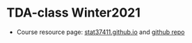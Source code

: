 # TDA-class Winter2021

- Course resource page: [stat37411.github.io](https://stat37411.github.io/) and [github repo](https://github.com/stat37411/tda)
